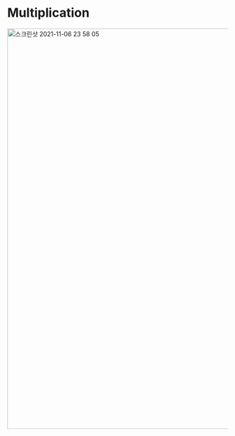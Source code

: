 # Multiplication

<img width="917" alt="스크린샷 2021-11-06 23 58 05" src="https://user-images.githubusercontent.com/80348069/140626291-2d8cdc6e-02ec-4a29-a624-a9c955d1dbab.png">
